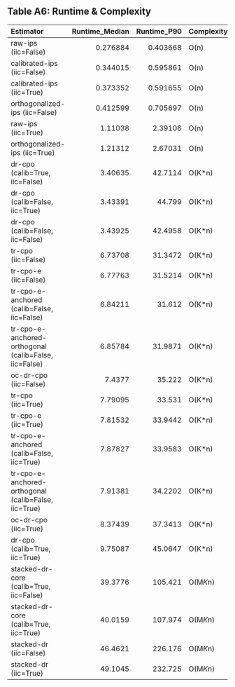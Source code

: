 ## Table A6: Runtime & Complexity

| Estimator                                             |   Runtime_Median |   Runtime_P90 | Complexity   |   N_Folds |   Runtime_per_1k |   M_Components |
|:------------------------------------------------------|-----------------:|--------------:|:-------------|----------:|-----------------:|---------------:|
| raw-ips (iic=False)                                   |         0.276884 |      0.403668 | O(n)         |         0 |         0.12306  |            nan |
| calibrated-ips (iic=False)                            |         0.344015 |      0.595861 | O(n)         |         0 |         0.152896 |            nan |
| calibrated-ips (iic=True)                             |         0.373352 |      0.591655 | O(n)         |         0 |         0.165934 |            nan |
| orthogonalized-ips (iic=False)                        |         0.412599 |      0.705697 | O(n)         |         0 |         0.183377 |            nan |
| raw-ips (iic=True)                                    |         1.11038  |      2.39106  | O(n)         |         0 |         0.493503 |            nan |
| orthogonalized-ips (iic=True)                         |         1.21312  |      2.67031  | O(n)         |         0 |         0.539166 |            nan |
| dr-cpo (calib=True, iic=False)                        |         3.40635  |     42.7114   | O(K*n)       |        20 |         1.54596  |            nan |
| dr-cpo (calib=False, iic=True)                        |         3.43391  |     44.799    | O(K*n)       |        20 |         1.55847  |            nan |
| dr-cpo (calib=False, iic=False)                       |         3.43925  |     42.4958   | O(K*n)       |        20 |         1.56089  |            nan |
| tr-cpo (iic=False)                                    |         6.73708  |     31.3472   | O(K*n)       |        20 |         2.99426  |            nan |
| tr-cpo-e (iic=False)                                  |         6.77763  |     31.5214   | O(K*n)       |        20 |         3.01228  |            nan |
| tr-cpo-e-anchored (calib=False, iic=False)            |         6.84211  |     31.612    | O(K*n)       |        20 |         3.04094  |            nan |
| tr-cpo-e-anchored-orthogonal (calib=False, iic=False) |         6.85784  |     31.9871   | O(K*n)       |        20 |         3.04793  |            nan |
| oc-dr-cpo (iic=False)                                 |         7.4377   |     35.222    | O(K*n)       |        20 |         3.30565  |            nan |
| tr-cpo (iic=True)                                     |         7.79095  |     33.531    | O(K*n)       |        20 |         3.46264  |            nan |
| tr-cpo-e (iic=True)                                   |         7.81532  |     33.9442   | O(K*n)       |        20 |         3.47348  |            nan |
| tr-cpo-e-anchored (calib=False, iic=True)             |         7.87827  |     33.9583   | O(K*n)       |        20 |         3.50146  |            nan |
| tr-cpo-e-anchored-orthogonal (calib=False, iic=True)  |         7.91381  |     34.2202   | O(K*n)       |        20 |         3.51725  |            nan |
| oc-dr-cpo (iic=True)                                  |         8.37439  |     37.3413   | O(K*n)       |        20 |         3.72195  |            nan |
| dr-cpo (calib=True, iic=True)                         |         9.75087  |     45.0647   | O(K*n)       |        20 |         4.33372  |            nan |
| stacked-dr-core (calib=True, iic=False)               |        39.3776   |    105.421    | O(M*K*n)     |        20 |        17.5011   |              4 |
| stacked-dr-core (calib=True, iic=True)                |        40.0159   |    107.974    | O(M*K*n)     |        20 |        17.7848   |              4 |
| stacked-dr (iic=False)                                |        46.4621   |    226.176    | O(M*K*n)     |        20 |        20.6498   |              5 |
| stacked-dr (iic=True)                                 |        49.1045   |    232.725    | O(M*K*n)     |        20 |        21.8242   |              5 |